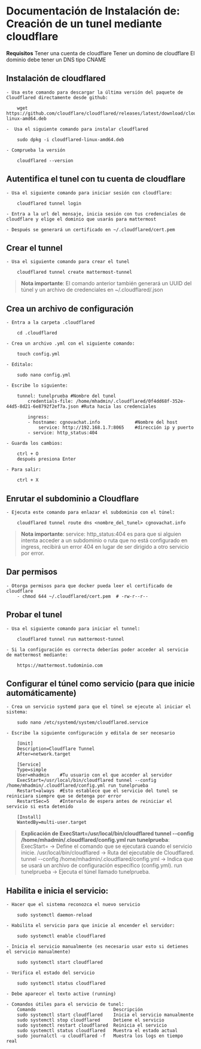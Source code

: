 # Documentación de Instalación de: **Creación de un tunel mediante cloudflare**

**Requisitos**
Tener una cuenta de cloudflare
Tener un domino de cloudflare
El dominio debe tener un DNS tipo CNAME

## Instalación de cloudflared
    - Usa este comando para descargar la última versión del paquete de Cloudflared directamente desde github:

        wget https://github.com/cloudflare/cloudflared/releases/latest/download/cloudflared-linux-amd64.deb
    
    -  Usa el siguiente comando para instalar cloudflared

        sudo dpkg -i cloudflared-linux-amd64.deb
    
    - Comprueba la versión

        cloudflared --version

## Autentifica el tunel con tu cuenta de cloudflare

    - Usa el siguiente comando para iniciar sesión con cloudflare:

        cloudflared tunnel login

    - Entra a la url del mensaje, inicia sesión con tus credenciales de cloudflare y elige el dominio que usarás para mattermost

    - Después se generará un certificado en ~/.cloudflared/cert.pem

## Crear el tunnel

    - Usa el siguiente comando para crear el tunel

        cloudflared tunnel create mattermost-tunnel

> **Nota importante**: El comando anterior también generará un UUID del túnel y un archivo de credenciales en ~/.cloudflared/<UUID>.json

## Crea un archivo de configuración

    - Entra a la carpeta .cloudflared

        cd .cloudflared

    - Crea un archivo .yml con el siguiente comando:

        touch config.yml

    - Editalo:

        sudo nano config.yml

    - Escribe lo siguiente:

        tunnel: tunelprueba #Nombre del tunel
            credentials-file: /home/mhadmin/.cloudflared/0f4dd68f-352e-44d5-8d21-6e8792f2ef7a.json #Ruta hacia las credenciales

            ingress:
            - hostname: cgnovachat.info             #Nombre del host
                service: http://192.168.1.7:8065    #dirección ip y puerto 
            - service: http_status:404

    - Guarda los cambios:

        ctrl + O
        después presiona Enter
    
    - Para salir:

        ctrl + X

## Enrutar el subdominio a Cloudflare

    - Ejecuta este comando para enlazar el subdominio con el túnel:

        cloudflared tunnel route dns <nombre_del_tunel> cgnovachat.info       

> **Nota importante**: service: http_status:404 es para que si alguien intenta acceder a un subdominio o ruta que no está configurado en ingress, recibirá un error 404 en lugar de ser dirigido a otro servicio por error.

## Dar permisos

    - Otorga permisos para que docker pueda leer el certificado de cloudflare
        - chmod 644 ~/.cloudflared/cert.pem  # -rw-r--r--

## Probar el tunel

    - Usa el siguiente comando para iniciar el tunnel:

        cloudflared tunnel run mattermost-tunnel

    - Si la configuración es correcta deberías poder acceder al servicio de mattermost mediante: 
        
        https://mattermost.tudominio.com

## Configurar el túnel como servicio (para que inicie automáticamente)

    - Crea un servicio systemd para que el túnel se ejecute al iniciar el sistema:

        sudo nano /etc/systemd/system/cloudflared.service

    - Escribe la siguiente configuración y editala de ser necesario

        [Unit]
        Description=Cloudflare Tunnel
        After=network.target

        [Service]
        Type=simple
        User=mhadmin    #Tu usuario con el que acceder al servidor
        ExecStart=/usr/local/bin/cloudflared tunnel --config /home/mhadmin/.cloudflared/config.yml run tunelprueba
        Restart=always  #Esto establece que el servicio del tunel se reiniciara siempre que se detenga por error
        RestartSec=5    #Intervalo de espera antes de reiniciar el servicio si esta detenido

        [Install]
        WantedBy=multi-user.target

> **Explicación de ExecStart=/usr/local/bin/cloudflared tunnel --config /home/mhadmin/.cloudflared/config.yml run tunelprueba**:
    ExecStart= → Define el comando que se ejecutará cuando el servicio inicie.
    /usr/local/bin/cloudflared → Ruta del ejecutable de Cloudflared.
    tunnel --config /home/mhadmin/.cloudflared/config.yml → Indica que se usará un archivo de configuración específico (config.yml).
    run tunelprueba → Ejecuta el túnel llamado tunelprueba.

## Habilita e inicia el servicio:

    - Hacer que el sistema reconozca el nuevo servicio

        sudo systemctl daemon-reload

    - Habilita el servicio para que inicie al encender el servidor:

        sudo systemctl enable cloudflared
    
    - Inicia el servicio manualmente (es necesario usar esto si detienes el servicio manualmente)

        sudo systemctl start cloudflared

    - Verifica el estado del servicio

        sudo systemctl status cloudflared

    - Debe aparecer el texto active (running)

    - Comandos útiles para el servicio de tunel:
        Comando	                            Descripción
        sudo systemctl start cloudflared	Inicia el servicio manualmente
        sudo systemctl stop cloudflared	    Detiene el servicio
        sudo systemctl restart cloudflared	Reinicia el servicio
        sudo systemctl status cloudflared	Muestra el estado actual
        sudo journalctl -u cloudflared -f	Muestra los logs en tiempo real

